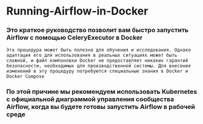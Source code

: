 # Running-Airflow-in-Docker

### Это краткое руководство позволит вам быстро запустить Airflow с помощью CeleryExecutor в Docker
`Эта процедура может быть полезна для обучения и исследования. Однако адаптация его для использования в реальных ситуациях может быть сложной, и файл компоновки Docker не предоставляет никаких гарантий безопасности, необходимых для производственной системы. Для внесения изменений в эту процедуру потребуются специальные знания в Docker и Docker Compose`
### По этой причине мы рекомендуем использовать Kubernetes с официальной диаграммой управления сообщества Airflow, когда вы будете готовы запустить Airflow в рабочей среде
